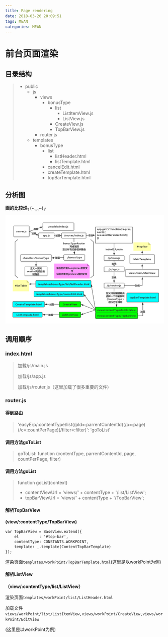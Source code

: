 ```yaml
---
title: Page rendering
date: 2018-03-26 20:09:51
tags: MEAN
categories: MEAN
---
```


# 前台页面渲染

## 目录结构

> + public
>    + js
>       + views
>          + bonusType
>             + list
>                + ListItemView.js
>                + ListView.js
>             + CreateView.js
>             + TopBarView.js
>       + router.js
>    + templates
>       + bonusType
>          + list
>             + listHeader.html
>             + listTemplate.html
>          + cancelEdit.html
>          + createTemplate.html
>          + topBarTemplate.html
<!-- more -->

## 分析图

**画的比较烂**╮(~﹏~)╭

![pending Rendering](/lct.png)

## 调用顺序

### index.html

> 加载/js/main.js
>
> 加载/js/app.js
>
> 加载/js/router.js（这里加载了很多重要的文件)



### router.js



#### 得到路由

> 'easyErp/:contentType/list(/pId=:parrentContentId)(/p=:page)(/c=:countPerPage)(/filter=:filter)': 'goToList'



#### 调用方法goToList

> goToList: function (contentType, parrentContentId, page, countPerPage, filter)



#### 调用方法goList

> function goList(context)
>
>  + contentViewUrl = 'views/' + contentType + '/list/ListView';
>  + topBarViewUrl = 'views/' + contentType + '/TopBarView';



#### 解析TopBarView

**(view/:contentType/TopBarView)**

```
var TopBarView = BaseView.extend({
    el         : '#top-bar',
    contentType: CONSTANTS.WORKPOINT,
    template: _.template(ContentTopBarTemplate)
});
```
渲染页面`templates/workPoint/TopBarTemplate.html`(这里是以workPoint为例)



#### 解析ListView

**（view/:contentType/list/ListView）**

渲染页面`templates/workPoint/list/ListHeader.html`

加载文件`views/workPoint/list/ListItemView,views/workPoint/CreateView,views/workPoint/EditView`

(这里是以workPoint为例)